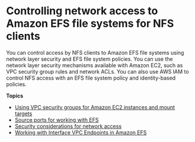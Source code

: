 # Controlling network access to Amazon EFS file systems for NFS clients<a name="NFS-access-control-efs"></a>

You can control access by NFS clients to Amazon EFS file systems using network layer security and EFS file system policies\. You can use the network layer security mechanisms available with Amazon EC2, such as VPC security group rules and network ACLs\. You can also use AWS IAM to control NFS access with an EFS file system policy and identity\-based policies\.

**Topics**
+ [Using VPC security groups for Amazon EC2 instances and mount targets](network-access.md)
+ [Source ports for working with EFS](source-ports.md)
+ [Security considerations for network access](sg-information.md)
+ [Working with Interface VPC Endpoints in Amazon EFS](efs-vpc-endpoints.md)